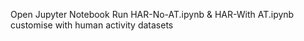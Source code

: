 Open Jupyter Notebook
Run HAR-No-AT.ipynb & HAR-With AT.ipynb
customise with human activity datasets
